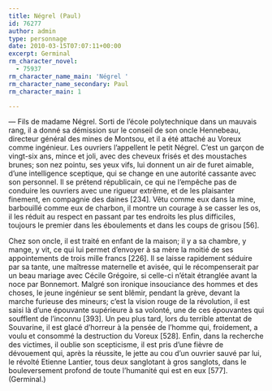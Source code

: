 ```yaml
---
title: Négrel (Paul)
id: 76277
author: admin
type: personnage
date: 2010-03-15T07:07:11+00:00
excerpt: Germinal
rm_character_novel:
  - 75937
rm_character_name_main: 'Négrel '
rm_character_name_secondary: Paul
rm_character_main: 1

---
```

— Fils de madame Négrel. Sorti de l&rsquo;école polytechnique dans un mauvais rang, il a donné sa démission sur le conseil de son oncle Hennebeau, directeur général des mines de Montsou, et il a été attaché au Voreux comme ingénieur. Les ouvriers l&rsquo;appellent le petit Négrel. C&rsquo;est un garçon de vingt-six ans, mince et joli, avec des cheveux frisés et des moustaches brunes; son nez pointu, ses yeux vifs, lui donnent un air de furet aimable, d&rsquo;une intelligence sceptique, qui se change en une autorité cassante avec son personnel. Il se prétend républicain, ce qui ne l&rsquo;empêche pas de conduire les ouvriers avec une rigueur extrême, et de les plaisanter finement, en compagnie des daines [234]. Vêtu comme eux dans la mine, barbouillé comme eux de charbon, il montre un courage à se casser les os, il les réduit au respect en passant par tes endroits les plus difficiles, toujours le premier dans les éboulements et dans les coups de grisou [56].

Chez son oncle, il est traité en enfant de la maison; il y a sa chambre, y mange, y vit, ce qui lui permet d&rsquo;envoyer à sa mère la moitié de ses appointements de trois mille francs [226]. Il se laisse rapidement séduire par sa tante, une maîtresse maternelle et avisée, qui le récompenserait par un beau mariage avec Cécile Grégoire, si celle-ci n&rsquo;était étranglée avant la noce par Bonnemort. Malgré son ironique insouciance des hommes et des choses, le jeune ingénieur se sent blêmir, pendant la grève, devant la marche furieuse des mineurs; c&rsquo;est la vision rouge de la révolution, il est saisi là d&rsquo;une épouvante supérieure à sa volonté, une de ces épouvantes qui soufflent de l&rsquo;inconnu [393]. Un peu plus tard, lors du terrible attentat de Souvarine, il est glacé d&rsquo;horreur à la pensée de l&rsquo;homme qui, froidement, a voulu et consommé la destruction du Voreux [528]. Enfin, dans la recherche des victimes, il oublie son scepticisme, il est pris d&rsquo;une fièvre de dévouement qui, après la réussite, le jette au cou d&rsquo;un ouvrier sauvé par lui, le révolté Etienne Lantier, tous deux sanglotant à gros sanglots, dans le bouleversement profond de toute l&rsquo;humanité qui est en eux [577]. (Germinal.)